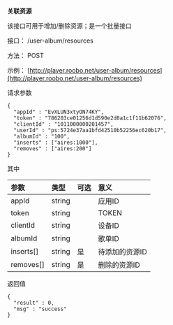 **关联资源**

该接口可用于增加/删除资源；是一个批量接口

接口： /user-album/resources

方法： POST

示例： [http://player.roobo.net/user-album/resources](http://player.roobo.net/user-album/resources)

请求参数

```
{
  "appId" : "EvXLUN3xtyON74KY",
  "token" : "786203ce01256d1d590e2d0a1c1f11b62076",
  "clientId" : "1011000000201457",
  "userId" : "ps:5724e37aa1bfd42510b52256ec620b17",
  "albumId" : "100",
  "inserts" : ["aires:1000"],
  "removes" : ["aires:200"]
}
```

其中

| 参数 | 类型 | 可选 | 意义 |
| :--- | :--- | :--- | :--- |
| appId | string |  | 应用ID |
| token | string |  | TOKEN |
| clientId | string |  | 设备ID |
| albumId | string |  | 歌单ID |
| inserts\[\] | string | 是 | 待添加的资源ID |
| removes\[\] | string | 是 | 删除的资源ID |

返回值

```
{
  "result" : 0,
  "msg" : "success"
}
```



